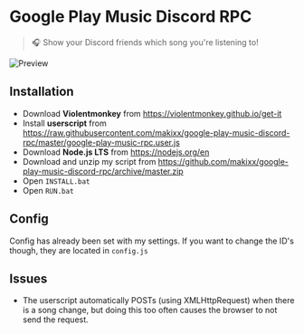 # Google Play Music Discord RPC
> 🎧 Show your Discord friends which song you're listening to!

![Preview](https://raw.githubusercontent.com/makixx/google-play-music-rpc/master/images/screenshot.jpg)

## Installation
- Download **Violentmonkey** from
https://violentmonkey.github.io/get-it
- Install **userscript** from
https://raw.githubusercontent.com/makixx/google-play-music-discord-rpc/master/google-play-music-rpc.user.js
- Download **Node.js LTS** from
https://nodejs.org/en
- Download and unzip my script from
https://github.com/makixx/google-play-music-discord-rpc/archive/master.zip
- Open `INSTALL.bat`
- Open `RUN.bat`

## Config
Config has already been set with my settings. If you want to change the ID's though, they are located in `config.js`

## Issues
- The userscript automatically POSTs (using XMLHttpRequest) when there is a song change, but doing this too often causes the browser to not send the request.